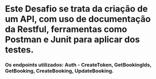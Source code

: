 <h1> Este Desafio se trata da criação de um API, com uso de documentação da Restful, ferramentas como Postman e Junit para aplicar dos testes.</h1> 
<h3> Os endpoints utilizados: Auth - CreateToken, GetBookingIds, GetBooking, CreateBooking, UpdateBooking.</h3>





 
